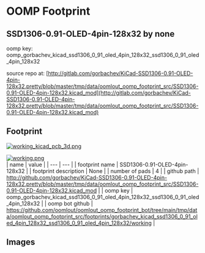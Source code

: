 # OOMP Footprint  
## SSD1306-0.91-OLED-4pin-128x32  by none  
  
oomp key: oomp_gorbachev_kicad_ssd1306_0_91_oled_4pin_128x32_ssd1306_0_91_oled_4pin_128x32  
  
source repo at: [http://gitlab.com/gorbachev/KiCad-SSD1306-0.91-OLED-4pin-128x32.pretty/blob/master/tmp/data/oomlout_oomp_footprint_src/SSD1306-0.91-OLED-4pin-128x32.kicad_mod](http://gitlab.com/gorbachev/KiCad-SSD1306-0.91-OLED-4pin-128x32.pretty/blob/master/tmp/data/oomlout_oomp_footprint_src/SSD1306-0.91-OLED-4pin-128x32.kicad_mod)  
## Footprint  
  
[![working_kicad_pcb_3d.png](working_kicad_pcb_3d_600.png)](working_kicad_pcb_3d.png)  
  
[![working.png](working_600.png)](working.png)  
| name | value | 
| --- | --- | 
| footprint name | SSD1306-0.91-OLED-4pin-128x32 | 
| footprint description | None | 
| number of pads | 4 | 
| github path | http://github.com/gorbachev/KiCad-SSD1306-0.91-OLED-4pin-128x32.pretty/blob/master/tmp/data/oomlout_oomp_footprint_src/SSD1306-0.91-OLED-4pin-128x32.kicad_mod | 
| oomp key | oomp_gorbachev_kicad_ssd1306_0_91_oled_4pin_128x32_ssd1306_0_91_oled_4pin_128x32 | 
| oomp bot github | https://github.com/oomlout/oomlout_oomp_footprint_bot/tree/main/tmp/data/oomlout_oomp_footprint_src/footprints/gorbachev_kicad_ssd1306_0_91_oled_4pin_128x32_ssd1306_0_91_oled_4pin_128x32/working | 
## Images  
